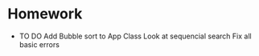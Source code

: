 # Homework


- TO DO 
 Add Bubble sort to App Class
 Look at sequencial search 
 Fix all basic errors
